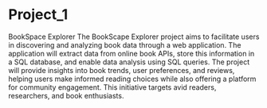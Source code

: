 # Project_1
BookSpace Explorer
The BookScape Explorer project aims to facilitate users in discovering and analyzing book data through a web application. The application will extract data from online book APIs, store this information in a SQL database, and enable data analysis using SQL queries. The project will provide insights into book trends, user preferences, and reviews, helping users make informed reading choices while also offering a platform for community engagement. This initiative targets avid readers, researchers, and book enthusiasts.

